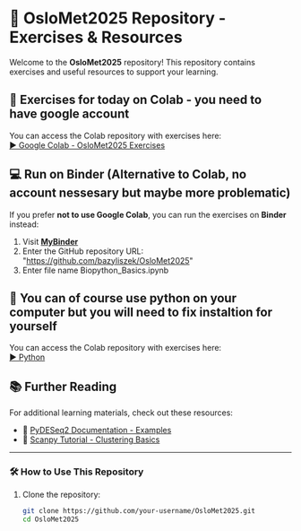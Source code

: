 # 📂 OsloMet2025 Repository - Exercises & Resources

Welcome to the **OsloMet2025** repository! This repository contains exercises and useful resources to support your learning.

## 🚀 Exercises for today on Colab - you need to have google account 
You can access the Colab repository with exercises here:  
[▶ Google Colab - OsloMet2025 Exercises](https://colab.research.google.com/drive/1Mpyixpcu75rwM17OolBFIogP9kBqpw-T#scrollTo=CTvu5SmoXvOn)


## 💻 Run on Binder (Alternative to Colab, no account nessesary but maybe more problematic)
If you prefer **not to use Google Colab**, you can run the exercises on **Binder** instead:

1. Visit **[MyBinder](https://mybinder.org/)**  
2. Enter the GitHub repository URL:  "https://github.com/bazyliszek/OsloMet2025"
3. Enter file name Biopython_Basics.ipynb


## 🚀 You can of course use python on your computer but you will need to fix instaltion for yourself 
You can access the Colab repository with exercises here:  
[▶ Python](biopython_basics.py)



## 📚 Further Reading
For additional learning materials, check out these resources:  
- 📖 [PyDESeq2 Documentation - Examples](https://pydeseq2.readthedocs.io/en/stable/auto_examples/index.html)  
- 📖 [Scanpy Tutorial - Clustering Basics](https://scanpy.readthedocs.io/en/stable/tutorials/basics/clustering.html)  

---

### 🛠 How to Use This Repository
1. Clone the repository:
   ```bash
   git clone https://github.com/your-username/OsloMet2025.git
   cd OsloMet2025
